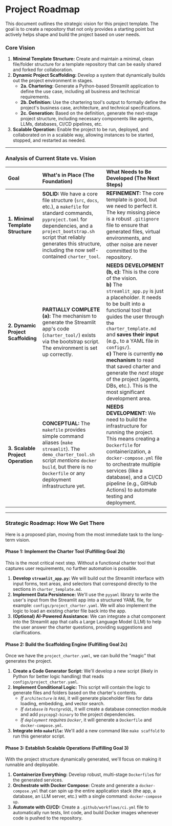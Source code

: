 # Project Roadmap

This document outlines the strategic vision for this project template. The goal is to create a repository that not only provides a starting point but actively helps shape and build the project based on user needs.

### **Core Vision**

1.  **Minimal Template Structure:** Create and maintain a minimal, clean file/folder structure for a template repository that can be easily shared and forked for collaboration.
2.  **Dynamic Project Scaffolding:** Develop a system that dynamically builds out the project environment in stages.
    *   **2a. Chartering:** Generate a Python-based Streamlit application to define the use case, including all business and technical requirements.
    *   **2b. Definition:** Use the chartering tool's output to formally define the project's business case, architecture, and technical specifications.
    *   **2c. Generation:** Based on the definition, generate the next-stage project structure, including necessary components like agents, LLMs, databases, CI/CD pipelines, etc.
3.  **Scalable Operation:** Enable the project to be run, deployed, and collaborated on in a scalable way, allowing instances to be started, stopped, and restarted as needed.

---

### **Analysis of Current State vs. Vision**

| Goal | What's in Place (The Foundation) | What Needs to Be Developed (The Next Steps) |
| :--- | :--- | :--- |
| **1. Minimal Template Structure** | **SOLID:** We have a core file structure (`src`, `docs`, etc.), a `makefile` for standard commands, `pyproject.toml` for dependencies, and a `project_bootstrap.sh` script that reliably generates this structure, including the now self-contained `charter_tool`. | **REFINEMENT:** The core template is good, but we need to perfect it. The key missing piece is a robust `.gitignore` file to ensure that generated files, virtual environments, and other noise are never committed to the repository. |
| **2. Dynamic Project Scaffolding** | **PARTIALLY COMPLETE (a):** The mechanism to generate the Streamlit app's code (`charter_tool/`) exists via the bootstrap script. The environment is set up correctly. | **NEEDS DEVELOPMENT (b, c):** This is the core of the vision. <br> **b)** The `streamlit_app.py` is just a placeholder. It needs to be built into a functional tool that guides the user through the `charter_template.md` and **saves their input** (e.g., to a YAML file in `configs/`). <br> **c)** There is currently **no mechanism** to read that saved charter and generate the *next stage* of the project (agents, DBs, etc.). This is the most significant development area. |
| **3. Scalable Project Operation** | **CONCEPTUAL:** The `makefile` provides simple command aliases (`make streamlit`). The `demo_charter_tool.sh` script *mentions* `docker build`, but there is no `Dockerfile` or any deployment infrastructure yet. | **NEEDS DEVELOPMENT:** We need to build the infrastructure for running the project. This means creating a `Dockerfile` for containerization, a `docker-compose.yml` file to orchestrate multiple services (like a database), and a CI/CD pipeline (e.g., GitHub Actions) to automate testing and deployment. |

---

### **Strategic Roadmap: How We Get There**

Here is a proposed plan, moving from the most immediate task to the long-term vision.

#### **Phase 1: Implement the Charter Tool (Fulfilling Goal 2b)**

This is the most critical next step. Without a functional charter tool that captures user requirements, no further automation is possible.

1.  **Develop `streamlit_app.py`:** We will build out the Streamlit interface with input forms, text areas, and selectors that correspond directly to the sections in `charter_template.md`.
2.  **Implement Data Persistence:** We'll use the `pyyaml` library to write the user's input from the Streamlit app into a structured YAML file, for example: `configs/project_charter.yaml`. We will also implement the logic to load an existing charter file back into the app.
3.  **(Optional) AI-Powered Assistance:** We can integrate a chat component into the Streamlit app that calls a Large Language Model (LLM) to help the user answer the charter questions, providing suggestions and clarifications.

#### **Phase 2: Build the Scaffolding Engine (Fulfilling Goal 2c)**

Once we have the `project_charter.yaml`, we can build the "magic" that generates the project.

1.  **Create a Code Generator Script:** We'll develop a new script (likely in Python for better logic handling) that reads `configs/project_charter.yaml`.
2.  **Implement Conditional Logic:** This script will contain the logic to generate files and folders based on the charter's contents.
    *   *If `architecture` is `RAG`*, it will generate placeholder files for data loading, embedding, and vector search.
    *   *If `database` is `PostgreSQL`*, it will create a database connection module and add `psycopg2-binary` to the project dependencies.
    *   *If `deployment` requires `Docker`*, it will generate a `Dockerfile` and `docker-compose.yml`.
3.  **Integrate into `makefile`:** We'll add a new command like `make scaffold` to run this generator script.

#### **Phase 3: Establish Scalable Operations (Fulfilling Goal 3)**

With the project structure dynamically generated, we'll focus on making it runnable and deployable.

1.  **Containerize Everything:** Develop robust, multi-stage `Dockerfile`s for the generated services.
2.  **Orchestrate with Docker Compose:** Create and generate a `docker-compose.yml` that can spin up the entire application stack (the app, a database, an LLM server, etc.) with a single command: `docker-compose up`.
3.  **Automate with CI/CD:** Create a `.github/workflows/ci.yml` file to automatically run tests, lint code, and build Docker images whenever code is pushed to the repository.
